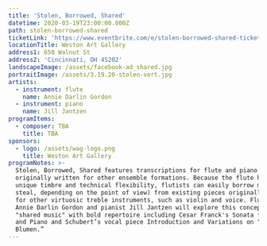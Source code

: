 ```yaml
---
title: 'Stolen, Borrowed, Shared'
datetime: 2020-03-19T23:00:00.000Z
path: stolen-borrowed-shared
ticketLink: 'https://www.eventbrite.com/e/stolen-borrowed-shared-tickets-70347536375'
locationTitle: Weston Art Gallery
address1: 650 Walnut St
address2: 'Cincinnati, OH 45202'
landscapeImage: /assets/facebook-ad_shared.jpg
portraitImage: /assets/3.19.20-stolen-vert.jpg
artists:
  - instrument: flute
    name: Annie Darlin Gordon
  - instrument: piano
    name: Jill Jantzen
programItems:
  - composer: TBA
    title: TBA
sponsors:
  - logo: /assets/wag-logo.png
    title: Weston Art Gallery
programNotes: >-
  Stolen, Borrowed, Shared features transcriptions for flute and piano that were
  originally written for other ensemble formations. Because the flute has a
  unique timbre and technical flexibility, flutists can easily borrow music (or
  steal, depending on the point of view) from existing pieces originally written
  for other virtuosic treble instruments, such as violin and voice. Flutist
  Annie Darlin Gordon and pianist Jill Jantzen will explore this concept of
  "shared music" with bold repertoire including Cesar Franck's Sonata for Violin
  and Piano and Schubert’s vocal piece Introduction and Variations on "Trockne
  Blumen.”
---
```

